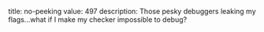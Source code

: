 title: no-peeking
value: 497
description: Those pesky debuggers leaking my flags...what if I make my checker impossible to debug?
